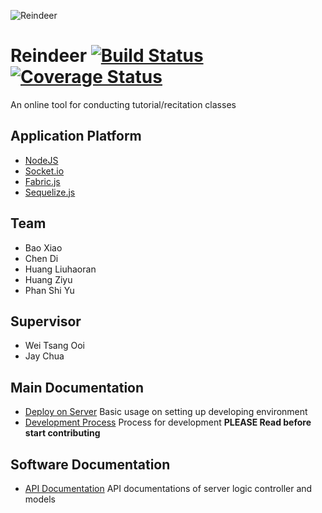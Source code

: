 ![Reindeer](https://github.com/nus-mtp/reindeer/blob/master/documentation/images/ReadMe.jpg)

# Reindeer [![Build Status](https://travis-ci.org/nus-mtp/reindeer.svg?branch=master)](https://travis-ci.org/nus-mtp/reindeer)[![Coverage Status](https://coveralls.io/repos/github/nus-mtp/reindeer/badge.svg?branch=master)](https://coveralls.io/github/nus-mtp/reindeer?branch=master)
An online tool for conducting tutorial/recitation classes

## Application Platform
* [NodeJS](https://nodejs.org)
* [Socket.io](http://socket.io/)
* [Fabric.js](http://fabricjs.com/)
* [Sequelize.js](http://docs.sequelizejs.com/en/latest/)

## Team
* Bao Xiao
* Chen Di
* Huang Liuhaoran
* Huang Ziyu
* Phan Shi Yu

## Supervisor
* Wei Tsang Ooi
* Jay Chua

## Main Documentation

- [Deploy on Server](https://github.com/nus-mtp/reindeer/blob/master/documentation/USAGE.md) Basic usage on setting up developing environment
- [Development Process](https://github.com/nus-mtp/reindeer/blob/master/documentation/Process.md) Process for development <b>PLEASE Read before start contributing</b>

## Software Documentation
- [API Documentation](https://github.com/nus-mtp/reindeer/blob/master/documentation/API_documentation.md) API documentations of server logic controller and models
